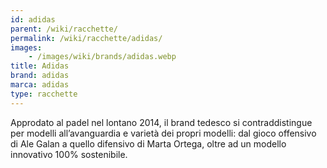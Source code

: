 ```yaml
---
id: adidas
parent: /wiki/racchette/
permalink: /wiki/racchette/adidas/
images:
    - /images/wiki/brands/adidas.webp
title: Adidas
brand: adidas
marca: adidas
type: racchette
---
```

Approdato al padel nel lontano 2014, il brand tedesco si contraddistingue per modelli all’avanguardia e varietà dei propri modelli: dal gioco offensivo di Ale Galan a quello difensivo di Marta Ortega, oltre ad un modello innovativo 100% sostenibile.
